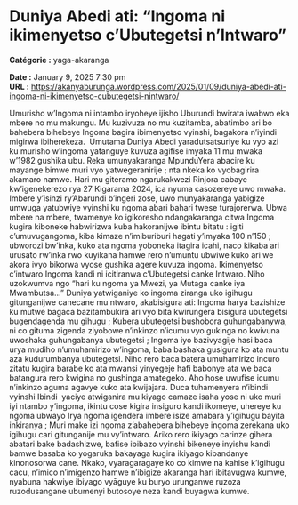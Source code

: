 # Duniya Abedi ati: “Ingoma ni ikimenyetso c’Ubutegetsi n’Intwaro”

**Catégorie :** yaga-akaranga

**Date :** January 9, 2025 7:30 pm  
**URL :** https://akanyaburunga.wordpress.com/2025/01/09/duniya-abedi-ati-ingoma-ni-ikimenyetso-cubutegetsi-nintwaro/

Umurisho w’Ingoma ni intambo iryoheye ijisho Uburundi bwirata iwabwo eka mbere no mu makungu. Mu kuzivuza no mu kuzitamba, abatimbo ari bo bahebera bihebeye Ingoma bagira ibimenyetso vyinshi, bagakora n’iyindi migirwa ibiherekeza.  Umutama Duniya Abedi yaradutsatsuriye ku vyo azi ku murisho w’ingoma yatanguye kuvuza agifise imyaka 11 mu mwaka w’1982 gushika ubu. Reka umunyakaranga MpunduYera abacire ku mayange bimwe muri vyo yatwegeranirije ; nta nkeka ko vyobagirira akamaro namwe.
Hari mu giteramo ngarukakwezi Rinjora cabaye  kw’igenekerezo rya 27 Kigarama 2024, ica nyuma casozereye uwo mwaka. Imbere y’isinzi ry’Abarundi b’ingeri zose, uwo munyakaranga yabigize umwuga yatubwiye vyinshi ku ngoma abari bahari twese turajorerwa.
Ubwa mbere na mbere, twamenye ko igikoresho ndangakaranga citwa Ingoma kugira kiboneke habwirizwa kuba hakoranijwe ibintu bitatu : igiti c’umuvugangoma, kiba kimaze n’imiburiburi hagati y’imyaka 100 n’150 ; ubworozi bw’inka, kuko ata ngoma yoboneka itagira icahi, naco kikaba ari urusato rw’inka rwo kuyikana hamwe rero n’umuntu ubwiwe kuko ari we akora ivyo bikorwa vyose gushika agere kuvuza ingoma.
Ikimenyetso c’intwaro
Ingoma kandi ni icitiranwa c’Ubutegetsi canke Intwaro. Niho uzokwumva ngo “hari ku ngoma ya Mwezi, ya Mutaga canke iya Mwambutsa…”
Duniya yatwiganiye ko ingoma ziranga uko igihugu gitunganijwe canecane mu ntwaro, akabisigura ati:
Ingoma harya bazishize ku mutwe bagaca bazitambukira ari vyo bita kwirungera bisigura ubutegetsi bugendagenda mu gihugu ;
Kubera ubutegetsi bushobora guhungabanywa, ni co gituma zigenda ziyobowe n’inkinzo n’icumu vyo gukinga no kwivuna uwoshaka guhungabanya ubutegetsi ;
Ingoma iyo bazivyagije hasi baca urya mudiho n’umuhamirizo w’ingoma, baba bashaka gusigura ko ata muntu aza kudurumbanya ubutegetsi. Niho rero baca batera umuhamirizo incuro zitatu kugira barabe ko ata mwansi yinyegeje hafi babonye ata we baca batangura rero kwigina no gushinga amategeko. Aho hose uwufise icumu n’inkinzo aguma agavye kuko ata kwijajara.
Duca tuhamenyera n’ibindi vyinshi
Ibindi  yaciye atwiganira mu kiyago camaze isaha yose ni uko muri iyi ntambo y’ingoma, ikintu cose kigira insiguro kandi ikomeye, uhereye ku ngoma ubwayo
Irya ngoma igendera imbere isize amabara y’igihugu bayita inkiranya ;
Muri make izi ngoma z’abahebera bihebeye ingoma zerekana uko igihugu cari gitunganije mu vy’intwaro.
Ariko rero ikiyago carinze gihera abatari bake badashizwe, bafise ibibazo vyinshi bikeneye inyishu kandi bamwe basaba ko yogaruka bakayaga kugira ikiyago kibandanye kinonosorwa cane. Nkako, vyaragaragaye ko co kimwe na kahise k’igihugu cacu, n’imico n’imigenzo hamwe n’ibigize akaranga hari ibitavugwa kumwe, nyabuna hakwiye ibiyago vyāguye ku buryo urunganwe ruzoza ruzodusangane ubumenyi butosoye neza kandi buyagwa kumwe.

